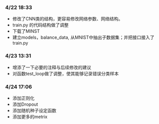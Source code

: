 ### 4/22 18:33
- 修改了CNN类的结构，更容易修改网络参数、网络结构。
- train.py 的代码结构做了调整
- 下载了MINST
- 建立models，balance_data, 从MNIST中抽出子数据集；并把接口接入了train.py

### 4/23 13:31
- 增添了一下必要的注释与后续修改的建议
- 对函数test_loop做了调整，使其能够记录错误分类样本
  
### 4/24 17:06
-  添加正则化
-  添加Dropout
-  添加随机种子设定函数
-  添加更多的metrix